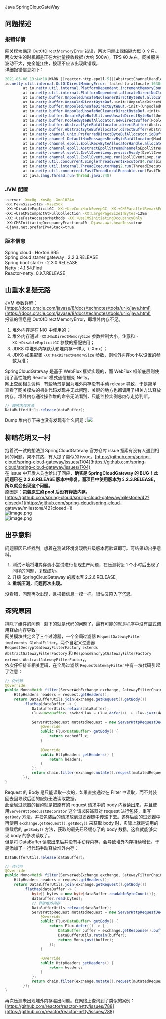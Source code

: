 Java SpringCloudGateWay
<a name="UzRn9"></a>
## 问题描述
<a name="llmas"></a>
### 报错详情
网关模块偶现 OutOfDirectMemoryError 错误，两次问题出现相隔大概 3 个月。两次发生的时机都是正在大批量接收数据 (大约 500w)，TPS 60 左右，网关服务波动不大，完全能扛住，按理不应该出现此错误。<br />详细报错信息如下：
```java
2021-05-06 13:44:18|WARN |[reactor-http-epoll-5]|[AbstractChannelHandlerContext.java : 311]|An exception 'io.netty.util.internal.OutOfDirectMemoryError: failed to allocate 16384 byte(s) of direct memory (used: 8568993562, max: 8589934592)' [enable DEBUG level for full stacktrace] was thrown by a user handler's exceptionCaught() method while handling the following exception:
io.netty.util.internal.OutOfDirectMemoryError: failed to allocate 16384 byte(s) of direct memory (used: 8568993562, max: 8589934592)
        at io.netty.util.internal.PlatformDependent.incrementMemoryCounter(PlatformDependent.java:754)
        at io.netty.util.internal.PlatformDependent.allocateDirectNoCleaner(PlatformDependent.java:709)
        at io.netty.buffer.UnpooledUnsafeNoCleanerDirectByteBuf.allocateDirect(UnpooledUnsafeNoCleanerDirectByteBuf.java:30)
        at io.netty.buffer.UnpooledDirectByteBuf.<init>(UnpooledDirectByteBuf.java:64)
        at io.netty.buffer.UnpooledUnsafeDirectByteBuf.<init>(UnpooledUnsafeDirectByteBuf.java:41)
        at io.netty.buffer.UnpooledUnsafeNoCleanerDirectByteBuf.<init>(UnpooledUnsafeNoCleanerDirectByteBuf.java:25)
        at io.netty.buffer.UnsafeByteBufUtil.newUnsafeDirectByteBuf(UnsafeByteBufUtil.java:625)
        at io.netty.buffer.PooledByteBufAllocator.newDirectBuffer(PooledByteBufAllocator.java:359)
        at io.netty.buffer.AbstractByteBufAllocator.directBuffer(AbstractByteBufAllocator.java:187)
        at io.netty.buffer.AbstractByteBufAllocator.directBuffer(AbstractByteBufAllocator.java:178)
        at io.netty.channel.unix.PreferredDirectByteBufAllocator.ioBuffer(PreferredDirectByteBufAllocator.java:53)
        at io.netty.channel.DefaultMaxMessagesRecvByteBufAllocator$MaxMessageHandle.allocate(DefaultMaxMessagesRecvByteBufAllocator.java:114)
        at io.netty.channel.epoll.EpollRecvByteAllocatorHandle.allocate(EpollRecvByteAllocatorHandle.java:75)
        at io.netty.channel.epoll.AbstractEpollStreamChannel$EpollStreamUnsafe.epollInReady(AbstractEpollStreamChannel.java:777)
        at io.netty.channel.epoll.EpollEventLoop.processReady(EpollEventLoop.java:475)
        at io.netty.channel.epoll.EpollEventLoop.run(EpollEventLoop.java:378)
        at io.netty.util.concurrent.SingleThreadEventExecutor$4.run(SingleThreadEventExecutor.java:989)
        at io.netty.util.internal.ThreadExecutorMap$2.run(ThreadExecutorMap.java:74)
        at io.netty.util.concurrent.FastThreadLocalRunnable.run(FastThreadLocalRunnable.java:30)
        at java.lang.Thread.run(Thread.java:748)
```
<a name="YtR4T"></a>
### JVM 配置
```bash
-server -Xmx8g -Xms8g -Xmn1024m 
-XX:PermSize=512m -Xss256k 
-XX:+DisableExplicitGC -XX:+UseConcMarkSweepGC -XX:+CMSParallelRemarkEnabled 
-XX:+UseCMSCompactAtFullCollection -XX:LargePageSizeInBytes=128m 
-XX:+UseFastAccessorMethods -XX:+UseCMSInitiatingOccupancyOnly 
-XX:CMSInitiatingOccupancyFraction=70 -Djava.awt.headless=true 
-Djava.net.preferIPv4Stack=true
```
<a name="je1Ji"></a>
### 版本信息
Spring cloud : Hoxton.SR5<br />Spring cloud starter gateway : 2.2.3.RELEASE<br />Spring boot starter : 2.3.0.RELEASE<br />Netty : 4.1.54.Final<br />Reactor-netty: 0.9.7.RELEASE
<a name="o9tSb"></a>
## 山重水复疑无路
JVM 参数详解：[https://docs.oracle.com/javase/8/docs/technotes/tools/unix/java.html](https://docs.oracle.com/javase/8/docs/technotes/tools/unix/java.html)<br />报错的信息是 OutOfDirectMemoryError，即堆外内存不足。

1. 堆外内存是在 NIO 中使用的；
2. 堆外内存通过 `-XX:MaxDirectMemorySize` 参数控制大小，注意和 `-XX:+DisableExplicitGC` 参数的搭配使用；
3. JDK8 中堆外内存默认和堆内存一样大（-Xmx）；
4. JDK8 如果配置 `-XX:MaxDirectMemorySize` 参数，则堆外内存大小以设置的参数为准；

SpringCloudGateway 是基于 WebFlux 框架实现的，而 WebFlux 框架底层则使用了高性能的 Reactor 模式通信框架 Netty。<br />网上查阅相关资料，有些场景是因为堆外内存没有手动 release 导致，于是简单查看了网关模块的相关代码发现并无此问题，关键的地方也都调用了相关方法释放内存。堆外内存通过操作堆的命令无法看到，只能监控实例总内存走势判断。
```java
// 释放内存方法
DataBufferUtils.release(dataBuffer);
```
Dump 堆内存下来也没有发现有什么问题：![](https://cdn.nlark.com/yuque/0/2022/png/396745/1648259855912-c351843e-ebc9-451a-88ca-4bb06063e439.png#clientId=u84ec3684-3631-4&from=paste&id=ub10e16d6&originHeight=563&originWidth=1080&originalType=url&ratio=1&rotation=0&showTitle=false&status=done&style=none&taskId=u9deb644c-18aa-4b69-a898-50d603ac708&title=)
<a name="RGwYn"></a>
## 柳暗花明又一村
抱着试一试的想法到 SpringCloudGateway 官方仓库 issue 搜索有没有人遇到相同的问题，果不其然，有人提了类似的 issue。[https://github.com/spring-cloud/spring-cloud-gateway/issues/1704](https://github.com/spring-cloud/spring-cloud-gateway/issues/1704)<br />在 issue 中开发人员也给出了回应，**确实是 SpringCloudGateway 的 BUG！此问题已在 2.2.6.RELEASE 版本中修复。而项目中使用版本为 2.2.3.RELEASE，所以就会出现这个问题。**<br />原因是：**包装原生的 pool 后没有释放内存。**<br />[https://github.com/spring-cloud/spring-cloud-gateway/milestone/42?closed=1](https://github.com/spring-cloud/spring-cloud-gateway/milestone/42?closed=1)<br />![image.png](https://cdn.nlark.com/yuque/0/2022/png/396745/1648261437607-d7f8628e-95ac-4af9-9a41-f771bb8ea5e0.png#clientId=u84ec3684-3631-4&from=paste&height=713&id=u438f909c&originHeight=1783&originWidth=3840&originalType=binary&ratio=1&rotation=0&showTitle=false&size=352524&status=done&style=none&taskId=u487a2239-80cb-44d4-96ef-fd8eca9834a&title=&width=1536)<br />![image.png](https://cdn.nlark.com/yuque/0/2022/png/396745/1648261562148-43df9085-dded-4fa0-b78a-e0f6452c5c75.png#clientId=u84ec3684-3631-4&from=paste&height=713&id=uef1c343e&originHeight=1783&originWidth=3840&originalType=binary&ratio=1&rotation=0&showTitle=false&size=415894&status=done&style=none&taskId=u63d4b5f3-bd30-4b8c-a49f-e115de22c9c&title=&width=1536)
<a name="AMso2"></a>
## 出乎意料
问题原因已经找到，想着在测试环境复现后升级版本再验证即可。可结果却出乎意料。

1. 测试环境将堆内存调小尝试进行复现生产问题，在压测将近 1 个小时后出现了同样的问题，复现成功。
2. 升级 SpringCloudGateway 的版本至 2.2.6.RELEASE。
3. **重新压测，问题再次出现。**

没看错，问题再次出现，且报错信息一模一样。很快又陷入了沉思。
<a name="o5R6X"></a>
## 深究原因
排除了组件的问题，剩下的就是代码的问题了，最有可能的就是程序中没有显式调用释放内存导致。<br />网关模块共定义了三个过滤器，一个全局过滤器 `RequestGatewayFilter implements GlobalFilter`。两个自定义过滤器 `RequestDecryptGatewayFilterFactory extends AbstractGatewayFilterFactory` 和 `ResponseEncryptGatewayFilterFactory extends AbstractGatewayFilterFactory`。<br />依次仔细排查相关逻辑，在全局过滤器 `RequestGatewayFilter` 中有一块代码引起了注意：
```java
// 伪代码
@Override
public Mono<Void> filter(ServerWebExchange exchange, GatewayFilterChain chain) {
	HttpHeaders headers = request.getHeaders();
	return DataBufferUtils.join(exchange.getRequest().getBody())
		.flatMap(dataBuffer -> {
			DataBufferUtils.retain(dataBuffer);
			Flux<DataBuffer> cachedFlux = Flux.defer(() -> Flux.just(dataBuffer.slice(0, dataBuffer.readableByteCount())));
			
			ServerHttpRequest mutatedRequest = new ServerHttpRequestDecorator(exchange.getRequest()) {
				@Override
				public Flux<DataBuffer> getBody() {
					return cachedFlux;
				}
				
				@Override
				public HttpHeaders getHeaders() {
					return headers;
				}
			};
			return chain.filter(exchange.mutate().request(mutatedRequest).build());
		});
}
```
Request 的 Body 是只能读取一次的，如果直接通过在 Filter 中读取，而不封装回去回导致后面的服务无法读取数据。<br />此全局过滤器的目的就是把原有的 request 请求中的 body 内容读出来，并且使用`ServerHttpRequestDecorator` 这个请求装饰器对 request 进行包装，重写 `getBody` 方法，并把包装后的请求放到过滤器链中传递下去。这样后面的过滤器中再使用 `exchange.getRequest().getBody()` 来获取 body 时，实际上就是调用的重载后的 `getBody()` 方法，获取的最先已经缓存了的 body 数据。这样就能够实现 body 的多次读取了。<br />但是将 DataBuffer 读取出来后并没有手动释内存，会导致堆外内存持续增长。于是添加了一行代码手动释放堆外内存：
```java
DataBufferUtils.release(dataBuffer);
```
```java
// 伪代码
@Override
public Mono<Void> filter(ServerWebExchange exchange, GatewayFilterChain chain) {
	HttpHeaders headers = request.getHeaders();
	return DataBufferUtils.join(exchange.getRequest().getBody())
		.flatMap(dataBuffer -> {
			byte[] bytes = new byte[dataBuffer.readableByteCount()];
			dataBuffer.read(bytes);
			// 释放堆外内存
			DataBufferUtils.release(dataBuffer);
			ServerHttpRequest mutatedRequest = new ServerHttpRequestDecorator(exchange.getRequest()) {
				@Override
				public Flux<DataBuffer> getBody() {
					return Flux.defer(() -> {
						DataBuffer buffer = exchange.getResponse().bufferFactory().wrap(bytes);
						DataBufferUtils.retain(buffer);
						return Mono.just(buffer);
					});
				}
				
				@Override
				public HttpHeaders getHeaders() {
					return headers;
				}
			};
			return chain.filter(exchange.mutate().request(mutatedRequest).build());
		});
}
```
再次压测未出现堆外内存溢出问题。在网络上查询到了类似的案例：<br />[https://github.com/reactor/reactor-netty/issues/788](https://github.com/reactor/reactor-netty/issues/788)
